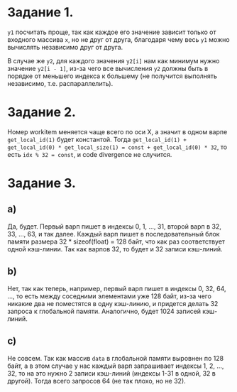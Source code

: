 # Задание 1.
`y1` посчитать проще, так как каждое его значение зависит только от входного массива `x`, но не друг от друга, благодаря чему весь `y1` можно вычислять независимо друг от друга. 

В случае же `y2`, для каждого значения `y2[i]` нам как минимум нужно значение `y2[i - 1]`, из-за чего все вычисления `y2` должны быть в порядке от меньшего индекса к большему (не получится выполнять независимо, т.е. распараллелить).


# Задание 2.
Номер workitem меняется чаще всего по оси X, а значит в одном варпе `get_local_id(1)` будет константой. Тогда `get_local_id(1) + get_local_id(0) * get_local_size(1) = const + get_local_id(0) * 32`, то есть `idx % 32 = const`, и code divergence не случится.

# Задание 3.

## a)
Да, будет. Первый варп пишет в индексы 0, 1, ..., 31, второй варп в 32, 33, ..., 63, и так далее. Каждый варп пишет в последовательный блок памяти размера 32 * sizeof(float) = 128 байт, что как раз соответствует одной кэш-линии. Так как варпов 32, то будет и 32 записи кэш-линий.

## b)
Нет, так как теперь, например, первый варп пишет в индексы 0, 32, 64, ..., то есть между соседними элементами уже 128 байт, из-за чего никакие два не поместятся в одну кэш-линию, и придется делать 32 запроса к глобальной памяти. Аналогично, будет 1024 записей кэш-линий.

## c)
Не совсем. Так как массив `data` в глобальной памяти выровнен по 128 байт, а в этом случае у нас каждый варп запрашивает индексы 1, 2, ..., 32, то на это нужно 2 записи кэш-линий (индексы 1-31 в одной, 32 в другой). Тогда всего запросов 64 (не так плохо, но не 32).